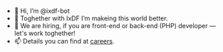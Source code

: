 - 👋 Hi, I’m @ixdf-bot
- 👀 Toghether with IxDF I’m makeing this world better.
- 🌱 We are hiring, if you are front-end or back-end (PHP) developer — let's work toghether! 
- 📫 Details you can find at [careers](https://www.interaction-design.org/about/careers#open-positions).

<!---
ixdf-bot/ixdf-bot is a ✨ special ✨ repository because its `README.md` (this file) appears on your GitHub profile.
You can click the Preview link to take a look at your changes.
--->
